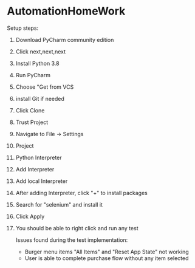 # AutomationHomeWork
Setup steps:
1. Download PyCharm community edition
2. Click next,next,next
3. Install Python 3.8
4. Run PyCharm
5. Choose "Get from VCS
6. install Git if needed
7. Click Clone
8. Trust Project
9. Navigate to File -> Settings
10. Project
11. Python Interpreter
12. Add Interpreter
13. Add local Interpreter
14. After adding Interpreter, click "+" to install packages
15. Search for "selenium" and install it
16. Click Apply
17. You should be able to right click and run any test

    Issues found during the test implementation:
    - Burger menu items "All Items" and "Reset App State" not working
    - User is able to complete purchase flow without any item selected
      
